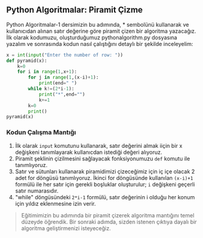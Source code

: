 ## Python Algoritmalar: Piramit Çizme
Python Algoritmalar-1 dersimizin bu adımında, * sembolünü kullanarak ve kullanıcıdan alınan satır değerine göre piramit çizen bir algoritma yazacağız. İlk olarak kodumuzu, oluşturduğumuz pythonalgorithm.py dosyasına yazalım ve sonrasında kodun nasıl çalıştığını detaylı bir şekilde inceleyelim:
```python
x = int(input("Enter the number of row: "))
def pyramid(x):
    k=0
    for i in range(1,x+1):
        for j in range(1,(x-i)+1):
            print(end=" ")
        while k!=(2*i-1):
            print("*",end="")
            k+=1
        k=0
        print()
pyramid(x)
```
### Kodun Çalışma Mantığı
1. İlk olarak ```input``` komutunu kullanarak, satır değerini almak iiçin bir x değişkeni tanımlayarak kullanıcdan istediği değeri alıyoruz.
2. Piramit şeklinin çizilmesini sağlayacak fonksiyonumuzu ```def``` komutu ile tanımlıyoruz.
3. Satır ve sütunları kullanarak piramidimizi çizeceğimiz için iç içe olacak 2 adet for döngüsü tanımlıyoruz. İkinci for döngüsünde kullanılan ``(x-i)+1`` formülü ile her satır için gerekli boşluklar oluşturulur; ```i``` değişkeni geçerli satır numarasıdır.
4. "while" döngüsündeki ```2*i-1``` formülü, satır değerinin i olduğu her konum için yıldız eklenmesine izin verir.

>Eğitimimizin bu adımında bir piramit çizerek algoritma mantığını temel düzeyde öğrendik. Bir sonraki adımda, sizden istenen çıktıya dayalı bir algoritma geliştirmenizi isteyeceğiz.